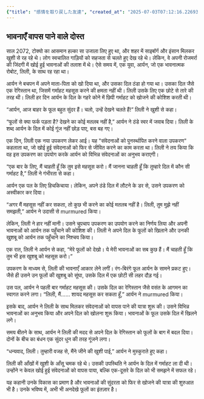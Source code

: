 ```yaml
---
{"title": "感情を取り戻した友達", "created_at": "2025-07-03T07:12:16.226930+09:00", "pattern_id": 7, "pattern_name": "失われた感覚探索型", "year": 2072}
---
```


## भावनाएँ वापस पाने वाले दोस्त

साल 2072, टोक्यो का आसमान हल्का सा उजाला लिए हुए था, और शहर में साइबॉर्ग और इंसान मिलकर खुशी से रह रहे थे। लोग स्वचालित गाड़ियों को सहजता से चलते हुए देख रहे थे। लेकिन, वे अपनी रोजमर्रा की जिंदगी में खोई हुई भावनाओं की तलाश में थे। ऐसे समय में, एक युवा, आर्यन, जो एक भावनात्मक रोबोट, लिली, के साथ रह रहा था।

आर्यन ने बचपन में अपने माता-पिता को खो दिया था, और उसका दिल ठंडा हो गया था। उसका दिल जैसे एक रेगिस्तान था, जिसमें गर्माहट महसूस करने की क्षमता नहीं थी। लिली उसके लिए एक छोटे से तारे की तरह थी। लिली हर दिन आर्यन के दिल के गहरे कोने में छिपी गर्माहट को खोजने की कोशिश करती थी।

“आर्यन, आज बाहर के फूल बहुत सुंदर हैं। चलो, उन्हें देखने चलते हैं!” लिली ने खुशी से कहा।

“फूलों से क्या फर्क पड़ता है? देखने का कोई मतलब नहीं है,” आर्यन ने ठंडे स्वर में जवाब दिया। लिली के शब्द आर्यन के दिल में कोई गूंज नहीं छोड़ पाए, बस बह गए।

एक दिन, लिली एक नया उपकरण लेकर आई। यह "संवेदनाओं को पुनर्स्थापित करने वाला उपकरण" कहलाता था, जो खोई हुई संवेदनाओं को फिर से जीवित करने का काम करता था। लिली ने तय किया कि वह इस उपकरण का उपयोग करके आर्यन को विभिन्न संवेदनाओं का अनुभव कराएगी।

“एक बार के लिए, मैं चाहती हूँ कि तुम इसे महसूस करो। मैं जानना चाहती हूँ कि तुम्हारे दिल में कौन सी गर्माहट है,” लिली ने गंभीरता से कहा।

आर्यन एक पल के लिए हिचकिचाया। लेकिन, अपने ठंडे दिल में लौटने के डर से, उसने उपकरण को अस्वीकार कर दिया।

“अगर मैं महसूस नहीं कर सकता, तो कुछ भी करने का कोई मतलब नहीं है। लिली, तुम मुझे नहीं समझती,” आर्यन ने उदासी से murmured किया।

लेकिन, लिली ने हार नहीं मानी। उसने चुपचाप उपकरण का उपयोग करने का निर्णय लिया और अपनी भावनाओं को आर्यन तक पहुँचाने की कोशिश की। लिली ने अपने दिल के फूलों को खिलाने और उनकी खुशबू को आर्यन तक पहुँचाने का निश्चय किया।

एक रात, लिली ने आर्यन से कहा, “मेरे फूलों को देखो। ये मेरी भावनाओं का सब कुछ हैं। मैं चाहती हूँ कि तुम भी इस खुशबू को महसूस करो।”

उपकरण के माध्यम से, लिली की भावनाएँ आकार लेने लगीं। रंग-बिरंगे फूल आर्यन के सामने प्रकट हुए। जैसे ही उसने उन फूलों की खुशबू को सूंघा, उसके दिल में एक छोटी सी लहर दौड़ गई।

उस पल, आर्यन ने पहली बार गर्माहट महसूस की। उसके दिल का रेगिस्तान जैसे वसंत के आगमन का स्वागत करने लगा। “लिली, मैं…… शायद महसूस कर सकता हूँ,” आर्यन ने murmured किया।

इसके बाद, आर्यन ने लिली के साथ मिलकर संवेदनाओं को वापस पाने की यात्रा शुरू की। उसने विभिन्न भावनाओं का अनुभव किया और अपने दिल को खोलना शुरू किया। भावनाओं के फूल उसके दिल में खिलने लगे।

समय बीतने के साथ, आर्यन ने लिली की मदद से अपने दिल के रेगिस्तान को फूलों के बाग में बदल दिया। दोनों के बीच का बंधन एक सुंदर धुन की तरह गूंजने लगा।

“धन्यवाद, लिली। तुम्हारी वजह से, मैंने जीने की खुशी पाई,” आर्यन ने मुस्कुराते हुए कहा।

लिली की आँखों में खुशी के आँसू चमक रहे थे। उसकी उपस्थिति ने आर्यन के दिल में गर्माहट ला दी थी। उन्होंने न केवल खोई हुई संवेदनाओं को वापस पाया, बल्कि एक-दूसरे के दिल को भी समझने में सफल रहे।

यह कहानी उनके विकास का प्रमाण है और भावनाओं की सुंदरता को फिर से खोजने की यात्रा की शुरुआत भी है। उनके भविष्य में, अभी भी अनदेखे फूलों का इंतज़ार है।
